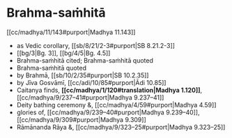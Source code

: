 # Brahma-saṁhitā

[[cc/madhya/11/143#purport|Madhya 11.143]]

* as Vedic corollary, [[sb/8/21/2-3#purport|SB 8.21.2-3]]
*  [[bg/3|Bg. 3]], [[bg/4/5|Bg. 4.5]]
* Brahma-saṁhitā cited; Brahma-saṁhitā quoted 
* Brahma-saṁhitā quoted 
* by Brahmā, [[sb/10/2/35#purport|SB 10.2.35]]
* by Jīva Gosvāmī, [[cc/adi/10/85#purport|Ādi 10.85]]
* Caitanya finds, **[[cc/madhya/1/120#translation|Madhya 1.120]]**, [[cc/madhya/9/237–41#purport|Madhya 9.237–41]]
* Deity bathing ceremony &, [[cc/madhya/4/59#purport|Madhya 4.59]]
* glories of, [[cc/madhya/9/239–40#purport|Madhya 9.239–40]], [[cc/madhya/9/309#purport|Madhya 9.309]]
* Rāmānanda Rāya &, [[cc/madhya/9/323–25#purport|Madhya 9.323–25]]
